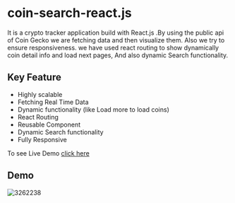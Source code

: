 # coin-search-react.js
It is a crypto tracker application build with React.js .By using the public api of Coin Gecko we are fetching data and then visualize them. Also we try to ensure responsiveness. we have used react routing to show dynamically coin detail info and load next pages, And also dynamic Search functionality.
## Key Feature
<ul>
<li>Highly scalable</li>
<li>Fetching Real Time Data</li>
<li>Dynamic functionality (like Load more to load coins)</li>
<li>React Routing</li>
<li>Reusable Component</li>
<li>Dynamic Search functionality</li>
<li>Fully Responsive</li>
</ul>
To see Live Demo <a href="https://coin-search-446.netlify.app/"> click here </a>

## Demo
![3262238](https://user-images.githubusercontent.com/74701997/191834149-9222e56e-5145-455c-a306-a460f4f0a387.jpg)

